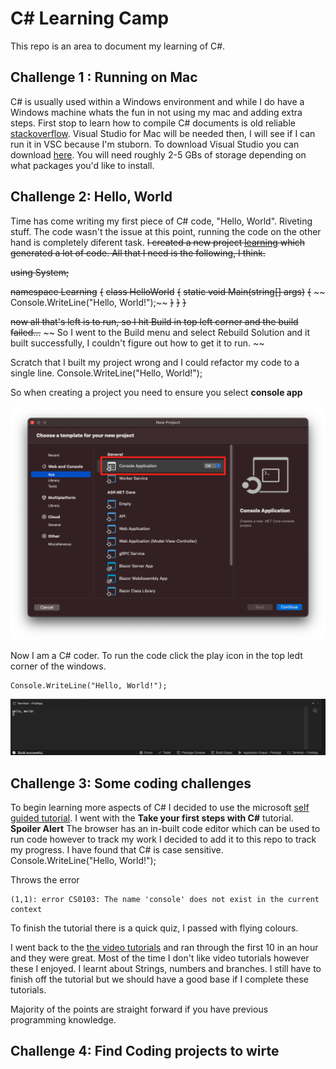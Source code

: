 # C# Learning Camp
This repo is an area to document my learning of C#.


## Challenge 1 : Running on Mac

C# is usually used within a Windows environment and while I do have a Windows machine whats the fun in not using my mac and adding extra steps.
First stop to learn how to compile C# documents is old reliable [stackoverflow](https://stackoverflow.com/questions/28280082/can-i-program-in-c-sharp-on-a-mac?noredirect=1&lq=1). Visual Studio for Mac will be needed then, I will see if I can run it in VSC because I'm stuborn. 
To download Visual Studio you can download [here](https://visualstudio.microsoft.com/thank-you-downloading-visual-studio-mac/?sku=communitymac&rel=17). You will need roughly 2-5 GBs of storage depending on what packages you'd like to install. 

## Challenge 2: Hello, World

Time has come writing my first piece of C# code, "Hello, World". Riveting stuff. The code wasn't the issue at this point, running the code on the other hand is completely diferent task. 
~~I created a new project [learning](./Learning/) which generated a lot of code. All that I need is the following, I think.~~

~~using System;~~

~~namespace Learning~~
~~{~~
~~class HelloWorld~~
~~{~~
~~static void Main(string[] args)~~
~~{~~
~~    Console.WriteLine("Hello, World!");~~
~~}~~
~~}~~
~~}~~

~~now all that's left is to run, so I hit Build in top left corner and the build failed...~~
~~ So I went to the Build menu and select Rebuild Solution and it built successfully, I couldn't figure out how to get it to run. ~~

Scratch that I built my project wrong and I could refactor my code to a single line. 
    Console.WriteLine("Hello, World!");

So when creating a project you need to ensure you select **console app**

![Console Application](./Images/FirstApp/ConsoleApp.png)

Now I am a C# coder. To run the code click the play icon in the top ledt corner of the windows.

    Console.WriteLine("Hello, World!");

![Hello, World](./Images/FirstApp/HelloWorld.png)

## Challenge 3: Some coding challenges
To begin learning more aspects of C# I decided to use the microsoft [self guided tutorial](https://docs.microsoft.com/en-ie/users/dotnet/collections/yz26f8y64n7k07?WT.mc_id=dotnet-35129-website). I went with the **Take your first steps with C#** tutorial. 
**Spoiler Alert**
The browser has an in-built code editor which can be used to run code however to track my work I decided to add it to this repo to track my progress.
I have found that C# is case sensitive.
    Console.WriteLine("Hello, World!");

Throws the error

    (1,1): error CS0103: The name 'console' does not exist in the current context

To finish the tutorial there is a quick quiz, I passed with flying colours. 

I went back to the [the video tutorials](https://dotnet.microsoft.com/en-us/learn/videos) and ran through the first 10 in an hour and they were great. Most of the time I don't like video tutorials however these I enjoyed. I learnt about Strings, numbers and branches. I still have to finish off the tutorial but we should have a good base if I complete these tutorials. 

Majority of the points are straight forward if you have previous programming knowledge. 




## Challenge 4: Find Coding projects to wirte

